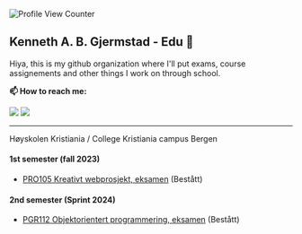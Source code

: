 ![Profile View Counter](https://komarev.com/ghpvc/?username=gjermstad-edu)

## Kenneth A. B. Gjermstad - Edu 👋
Hiya, this is my github organization where I'll put exams, course assignements and other things I work on through school.

**📫 How to reach me:**

[<img src="https://img.shields.io/badge/LinkedIn-0077B5?style=for-the-badge&logo=linkedin&logoColor=white" />]([https://www.linkedin.com/in/marie-stigen/](https://www.linkedin.com/in/kennethbettumgjermstad/))
[<img src="https://img.shields.io/badge/Github-333?style=for-the-badge&logo=github&logoColor=white" />](https://github.com/mariebmo)

---
Høyskolen Kristiania / College Kristiania campus Bergen

#### 1st semester (fall 2023)
- [PRO105 Kreativt webprosjekt, eksamen](https://github.com/gjermstad-edu/PRO105_kreativt-webprosjekt_h2023_eksamen) (Bestått)

#### 2nd semester (Sprint 2024)
- [PGR112 Objektorientert programmering, eksamen](https://github.com/gjermstad-edu/PGR112_Objektorientert-programmering_v2024_Eksamensbesvarelse) (Bestått)

<!--

**Here are some ideas to get you started:**

🙋‍♀️ A short introduction - what is your organization all about?
🌈 Contribution guidelines - how can the community get involved?
👩‍💻 Useful resources - where can the community find your docs? Is there anything else the community should know?
🍿 Fun facts - what does your team eat for breakfast?
🧙 Remember, you can do mighty things with the power of [Markdown](https://docs.github.com/github/writing-on-github/getting-started-with-writing-and-formatting-on-github/basic-writing-and-formatting-syntax)
-->
